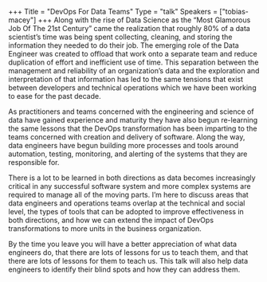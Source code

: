 +++
Title = "DevOps For Data Teams"
Type = "talk"
Speakers = ["tobias-macey"]
+++
Along with the rise of Data Science as the “Most Glamorous Job Of The 21st Century” came the realization that roughly 80% of a data scientist’s time was being spent collecting, cleaning, and storing the information they needed to do their job. The emerging role of the Data Engineer was created to offload that work onto a separate team and reduce duplication of effort and inefficient use of time. This separation between the management and reliability of an organization’s data and the exploration and interpretation of that information has led to the same tensions that exist between developers and technical operations which we have been working to ease for the past decade.

As practitioners and teams concerned with the engineering and science of data have gained experience and maturity they have also begun re-learning the same lessons that the DevOps transformation has been imparting to the teams concerned with creation and delivery of software. Along the way, data engineers have begun building more processes and tools around automation, testing, monitoring, and alerting of the systems that they are responsible for.

There is a lot to be learned in both directions as data becomes increasingly critical in any successful software system and more complex systems are required to manage all of the moving parts. I’m here to discuss areas that data engineers and operations teams overlap at the technical and social level, the types of tools that can be adopted to improve effectiveness in both directions, and how we can extend the impact of DevOps transformations to more units in the business organization.

By the time you leave you will have a better appreciation of what data engineers do, that there are lots of lessons for us to teach them, and that there are lots of lessons for them to teach us. This talk will also help data engineers to identify their blind spots and how they can address them.
